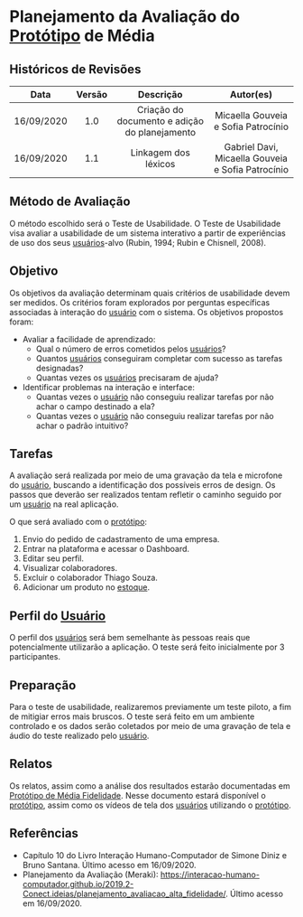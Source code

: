 # Planejamento da Avaliação do [Protótipo](Modeling/objeto?id=protótipo) de Média

## Históricos de Revisões
|    Data    | Versão |         Descrição         |           Autor(es)            |
| :--------: | :----: | :-----------------------: | :----------------------------: |
| 16/09/2020 |  1.0   | Criação do documento e adição do planejamento   | Micaella Gouveia e Sofia Patrocínio|
| 16/09/2020 |  1.1   | Linkagem dos léxicos   | Gabriel Davi, Micaella Gouveia e Sofia Patrocínio|

## Método de Avaliação
O método escolhido será o Teste de Usabilidade.
O Teste de Usabilidade visa avaliar a usabilidade de um sistema interativo a partir de experiências de uso dos seus [usuários](Modeling/objeto?id=usuário)-alvo (Rubin, 1994; Rubin e Chisnell, 2008).

## Objetivo
Os objetivos da avaliação determinam quais critérios de usabilidade devem ser medidos.  Os critérios foram explorados por perguntas específicas associadas à interação do [usuário](Modeling/objeto?id=usuário) com o sistema.
Os objetivos propostos foram:

* Avaliar a facilidade de aprendizado:
    * Qual o número de erros cometidos pelos [usuários](Modeling/objeto?id=usuário)?
    * Quantos [usuários](Modeling/objeto?id=usuário) conseguiram completar com sucesso as tarefas designadas?
    * Quantas vezes os [usuários](Modeling/objeto?id=usuário) precisaram de ajuda?
* Identificar problemas na interação e interface:
    * Quantas vezes o [usuário](Modeling/objeto?id=usuário) não conseguiu realizar tarefas por não achar o campo destinado a ela?
    * Quantas vezes o [usuário](Modeling/objeto?id=usuário) não conseguiu realizar tarefas por não achar o padrão intuitivo?

## Tarefas
A avaliação será realizada por meio de uma gravação da tela e microfone do [usuário](Modeling/objeto?id=usuário), buscando a identificação dos possíveis erros de design.
Os passos que deverão ser realizados tentam refletir o caminho seguido por um [usuário](Modeling/objeto?id=usuário) na real aplicação.

O que será avaliado com o [protótipo](Modeling/objeto?id=protótipo):

1. Envio do pedido de cadastramento de uma empresa.
2. Entrar na plataforma e acessar o Dashboard.
3. Editar seu perfil.
5. Visualizar colaboradores.
6. Excluir o colaborador Thiago Souza.
7. Adicionar um produto no [estoque](Modeling/verbo?id=Controle-de-Estoque).

## Perfil do [Usuário](Modeling/objeto?id=usuário)
O perfil dos [usuários](Modeling/objeto?id=usuário) será bem semelhante às pessoas reais que potencialmente utilizarão a aplicação. O teste será feito inicialmente por 3 participantes.

## Preparação
Para o teste de usabilidade, realizaremos previamente um teste piloto, a fim de mitigiar erros mais bruscos. O teste será feito em um ambiente controlado e os dados serão coletados por meio de uma gravação de tela e áudio do teste realizado pelo [usuário](Modeling/objeto?id=usuário).

## Relatos
Os relatos, assim como a análise dos resultados estarão documentadas em [Protótipo de Média Fidelidade](Product/Prototipo_Media.md). Nesse documento estará disponível o [protótipo](Modeling/objeto?id=protótipo), assim como os vídeos de tela dos [usuários](Modeling/objeto?id=usuário) utilizando o [protótipo](Modeling/objeto?id=protótipo).

## Referências
* Capítulo 10 do Livro Interação Humano-Computador de Simone Diniz e Bruno Santana. Último acesso em 16/09/2020.
* Planejamento da Avaliação (Meraki): <https://interacao-humano-computador.github.io/2019.2-Conect.ideias/planejamento_avaliacao_alta_fidelidade/>. Último acesso em 16/09/2020.